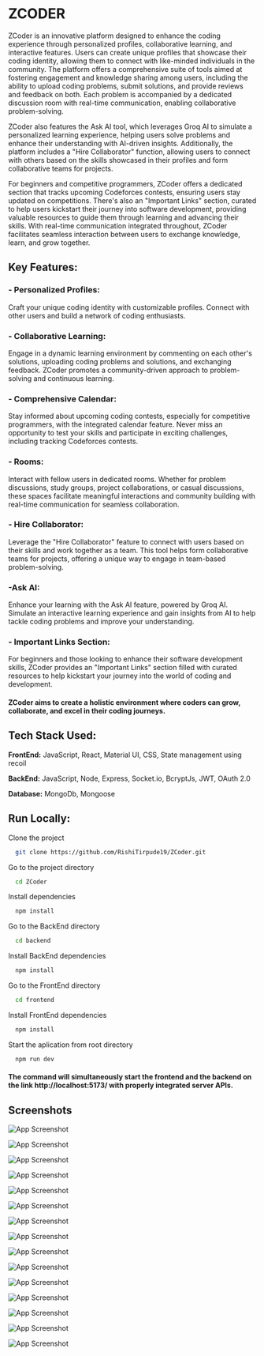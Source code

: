 
# ZCODER

ZCoder is an innovative platform designed to enhance the coding experience through personalized profiles, collaborative learning, and interactive features. Users can create unique profiles that showcase their coding identity, allowing them to connect with like-minded individuals in the community. The platform offers a comprehensive suite of tools aimed at fostering engagement and knowledge sharing among users, including the ability to upload coding problems, submit solutions, and provide reviews and feedback on both. Each problem is accompanied by a dedicated discussion room with real-time communication, enabling collaborative problem-solving.

ZCoder also features the Ask AI tool, which leverages Groq AI to simulate a personalized learning experience, helping users solve problems and enhance their understanding with AI-driven insights. Additionally, the platform includes a "Hire Collaborator" function, allowing users to connect with others based on the skills showcased in their profiles and form collaborative teams for projects.

For beginners and competitive programmers, ZCoder offers a dedicated section that tracks upcoming Codeforces contests, ensuring users stay updated on competitions. There's also an "Important Links" section, curated to help users kickstart their journey into software development, providing valuable resources to guide them through learning and advancing their skills. With real-time communication integrated throughout, ZCoder facilitates seamless interaction between users to exchange knowledge, learn, and grow together.


## Key Features:

### - Personalized Profiles:

Craft your unique coding identity with customizable profiles. Connect with other users and build a network of coding enthusiasts.

### - Collaborative Learning:

Engage in a dynamic learning environment by commenting on each other's solutions, uploading coding problems and solutions, and exchanging feedback. ZCoder promotes a community-driven approach to problem-solving and continuous learning.

### - Comprehensive Calendar:

Stay informed about upcoming coding contests, especially for competitive programmers, with the integrated calendar feature. Never miss an opportunity to test your skills and participate in exciting challenges, including tracking Codeforces contests.

### - Rooms: 
Interact with fellow users in dedicated rooms. Whether for problem discussions, study groups, project collaborations, or casual discussions, these spaces facilitate meaningful interactions and community building with real-time communication for seamless collaboration.

### - Hire Collaborator: 
Leverage the "Hire Collaborator" feature to connect with users based on their skills and work together as a team. This tool helps form collaborative teams for projects, offering a unique way to engage in team-based problem-solving.

### -Ask AI:
Enhance your learning with the Ask AI feature, powered by Groq AI. Simulate an interactive learning experience and gain insights from AI to help tackle coding problems and improve your understanding.

### - Important Links Section:
For beginners and those looking to enhance their software development skills, ZCoder provides an "Important Links" section filled with curated resources to help kickstart your journey into the world of coding and development.


#### ZCoder aims to create a holistic environment where coders can grow, collaborate, and excel in their coding journeys.



## Tech Stack Used:

**FrontEnd:** JavaScript, React, Material UI, CSS, State management using recoil

**BackEnd:** JavaScript, Node, Express, Socket.io, BcryptJs, JWT, OAuth 2.0

**Database:** MongoDb, Mongoose

## Run Locally:

Clone the project

```bash
  git clone https://github.com/RishiTirpude19/ZCoder.git
```

Go to the project directory

```bash
  cd ZCoder
```

Install dependencies

```bash
  npm install
```
Go to the BackEnd directory

```bash
  cd backend
```

Install BackEnd dependencies

```bash
  npm install
```

Go to the FrontEnd directory

```bash
  cd frontend
```

Install FrontEnd dependencies

```bash
  npm install
```

Start the aplication from root directory

```bash
  npm run dev
```
#### The command will simultaneously start the frontend and the backend on the link http://localhost:5173/ with properly integrated server APIs.


## Screenshots
![App Screenshot](./assets/Screenshot%20(1).png "App Screenshot")

![App Screenshot](./assets/Screenshot%20(11).png "App Screenshot")

![App Screenshot](./assets/Screenshot%20(12).png "App Screenshot")

![App Screenshot](./assets/Screenshot%20(13).png "App Screenshot")

![App Screenshot](./assets/Screenshot%20(14).png "App Screenshot")


![App Screenshot](./assets/Screenshot%20(15).png "App Screenshot")


![App Screenshot](./assets/Screenshot%20(16).png "App Screenshot")


![App Screenshot](./assets/Screenshot%20(17).png "App Screenshot")


![App Screenshot](./assets/Screenshot%20(18).png "App Screenshot")

![App Screenshot](./assets/Screenshot%20(19).png "App Screenshot")


![App Screenshot](./assets/Screenshot%20(20).png "App Screenshot")


![App Screenshot](./assets/Screenshot%20(21).png "App Screenshot")


![App Screenshot](./assets/Screenshot%20(22).png "App Screenshot")


![App Screenshot](./assets/Screenshot%20(23).png "App Screenshot")


![App Screenshot](./assets/Screenshot%20(24).png "App Screenshot")
